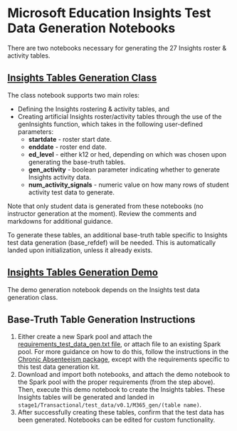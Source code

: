 # Microsoft Education Insights Test Data Generation Notebooks

There are two notebooks necessary for generating the 27 Insights roster & activity tables.

## [Insights Tables Generation Class](https://github.com/microsoft/OpenEduAnalytics/blob/main/modules/module_test_data_generation_kit/notebook/Insights_module/insights_test_data_gen_demo.ipynb)

The class notebook supports two main roles:
- Defining the Insights rostering & activity tables, and
- Creating artificial Insights roster/activity tables through the use of the genInsights function, which takes in the following user-defined parameters:
   * **startdate** - roster start date.
   * **enddate** - roster end date.
   * **ed_level** - either k12 or hed, depending on which was chosen upon generating the base-truth tables.
   * **gen_activity** - boolean parameter indicating whether to generate Insights activity data.
   * **num_activity_signals** - numeric value on how many rows of student activity test data to generate.
    
Note that only student data is generated from these notebooks (no instructor generation at the moment). Review the comments and markdowns for additional guidance.

To generate these tables, an additional base-truth table specific to Insights test data generation (base_refdef) will be needed. This is automatically landed upon initialization, unless it already exists.

## [Insights Tables Generation Demo](https://github.com/microsoft/OpenEduAnalytics/blob/main/modules/module_test_data_generation_kit/notebook/Insights_module/insights_test_data_gen_demo.ipynb)

The demo generation notebook depends on the Insights test data generation class.

## Base-Truth Table Generation Instructions

1. Either create a new Spark pool and attach the [requirements_test_data_gen.txt file](https://github.com/microsoft/OpenEduAnalytics/blob/main/modules/module_test_data_generation_kit/notebook/requirements_test_data_gen.txt), or attach file to an existing Spark pool. For more guidance on how to do this, follow the instructions in the [Chronic Absenteeism package](https://github.com/microsoft/OpenEduAnalytics/tree/main/packages/package_catalog/Predicting_Chronic_Absenteeism/pipelines#creating-an-apache-spark-pool-with-package-requirements), except with the requirements specific to this test data generation kit.
2. Download and import both notebooks, and attach the demo notebook to the Spark pool with the proper requirements (from the step above). Then, execute this demo notebook to create the Insights tables. These Insights tables will be generated and landed in ```stage1/Transactional/test_data/v0.1/M365_gen/(table name)```.
3. After successfully creating these tables, confirm that the test data has been generated. Notebooks can be edited for custom functionality.

